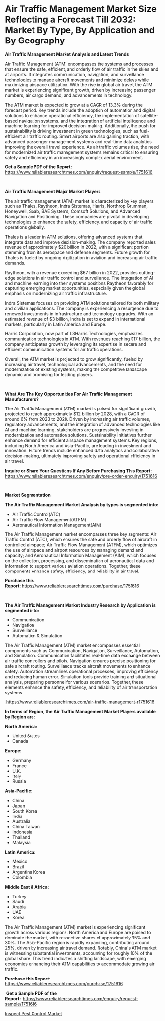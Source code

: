 <p><h1>Air Traffic Management Market Size Reflecting a Forecast Till 2032: Market By Type, By Application and By Geography</h1></p><p><strong>Air Traffic Management Market Analysis and Latest Trends</strong></p>
<p><p>Air Traffic Management (ATM) encompasses the systems and processes that ensure the safe, efficient, and orderly flow of air traffic in the skies and at airports. It integrates communication, navigation, and surveillance technologies to manage aircraft movements and minimize delays while maximizing airspace utilization. With the rise in global air travel, the ATM market is experiencing significant growth, driven by increasing passenger numbers, air cargo demand, and advancements in technology.</p><p>The ATM market is expected to grow at a CAGR of 13.3% during the forecast period. Key trends include the adoption of automation and digital solutions to enhance operational efficiency, the implementation of satellite-based navigation systems, and the integration of artificial intelligence and machine learning for improved decision-making. Additionally, the push for sustainability is driving investment in green technologies, such as fuel-efficient air traffic routing. Smart airports are also gaining traction, with advanced passenger management systems and real-time data analytics improving the overall travel experience. As air traffic volumes rise, the need for modernized air traffic management systems remains critical to ensuring safety and efficiency in an increasingly complex aerial environment.</p></p>
<p><strong>Get a Sample PDF of the Report:&nbsp;</strong> <a href="https://www.reliableresearchtimes.com/enquiry/request-sample/1751616?utm_campaign=3358&utm_medium=2&utm_source=Github&utm_content=ia&utm_term=09032025&utm_id=air-traffic-management">https://www.reliableresearchtimes.com/enquiry/request-sample/1751616</a></p>
<p>&nbsp;</p>
<p><strong>Air Traffic Management Major Market Players</strong></p>
<p><p>The air traffic management (ATM) market is characterized by key players such as Thales, Raytheon, Indra Sistemas, Harris, Northrop Grumman, Honeywell, Saab, BAE Systems, Comsoft Solutions, and Advanced Navigation and Positioning. These companies are pivotal in developing technologies to enhance the safety, efficiency, and capacity of air traffic operations globally.</p><p>Thales is a leader in ATM solutions, offering advanced systems that integrate data and improve decision-making. The company reported sales revenue of approximately $20 billion in 2022, with a significant portion stemming from its aerospace and defense segments. Future growth for Thales is fueled by ongoing digitization in aviation and increasing air traffic demands.</p><p>Raytheon, with a revenue exceeding $67 billion in 2022, provides cutting-edge solutions in air traffic control and surveillance. The integration of AI and machine learning into their systems positions Raytheon favorably for capturing emerging market opportunities, especially given the global emphasis on modernizing air traffic infrastructure.</p><p>Indra Sistemas focuses on providing ATM solutions tailored for both military and civilian applications. The company is experiencing a resurgence due to renewed investments in infrastructure and technology upgrades. With an estimated revenue of $3 billion, Indra is set to expand in international markets, particularly in Latin America and Europe.</p><p>Harris Corporation, now part of L3Harris Technologies, emphasizes communication technologies in ATM. With revenues reaching $17 billion, the company anticipates growth by leveraging its expertise in secure and efficient communication systems for air traffic operations.</p><p>Overall, the ATM market is projected to grow significantly, fueled by increasing air travel, technological advancements, and the need for modernization of existing systems, making the competitive landscape dynamic and promising for leading players.</p></p>
<p>&nbsp;</p>
<p><strong>What Are The Key Opportunities For Air Traffic Management Manufacturers?</strong></p>
<p><p>The Air Traffic Management (ATM) market is poised for significant growth, projected to reach approximately $12 billion by 2028, with a CAGR of around 6% from 2023 to 2028. Driven by increasing air traffic volumes, regulatory advancements, and the integration of advanced technologies like AI and machine learning, stakeholders are progressively investing in modernization and automation solutions. Sustainability initiatives further enhance demand for efficient airspace management systems. Key regions, including North America and Asia-Pacific, are leading in investment and innovation. Future trends include enhanced data analytics and collaborative decision-making, ultimately improving safety and operational efficiency in air travel.</p></p>
<p><strong>Inquire or Share Your Questions If Any Before Purchasing This Report:</strong> <a href="https://www.reliableresearchtimes.com/enquiry/pre-order-enquiry/1751616?utm_campaign=3358&utm_medium=2&utm_source=Github&utm_content=ia&utm_term=09032025&utm_id=air-traffic-management">https://www.reliableresearchtimes.com/enquiry/pre-order-enquiry/1751616</a></p>
<p>&nbsp;</p>
<p><strong>Market Segmentation</strong></p>
<p><strong>The Air Traffic Management Market Analysis by types is segmented into:</strong></p>
<p><ul><li>Air Traffic Control(ATC)</li><li>Air Traffic Flow Management(ATFM)</li><li>Aeronautical Information Management(AIM)</li></ul></p>
<p><p>The Air Traffic Management market encompasses three key segments: Air Traffic Control (ATC), which ensures the safe and orderly flow of aircraft in controlled airspace; Air Traffic Flow Management (ATFM), which optimizes the use of airspace and airport resources by managing demand and capacity; and Aeronautical Information Management (AIM), which focuses on the collection, processing, and dissemination of aeronautical data and information to support various aviation operations. Together, these components enhance safety, efficiency, and reliability in air travel.</p></p>
<p><strong>Purchase this Report:&nbsp;</strong><a href="https://www.reliableresearchtimes.com/purchase/1751616?utm_campaign=3358&utm_medium=2&utm_source=Github&utm_content=ia&utm_term=09032025&utm_id=air-traffic-management">https://www.reliableresearchtimes.com/purchase/1751616</a></p>
<p>&nbsp;</p>
<p><strong>The Air Traffic Management Market Industry Research by Application is segmented into:</strong></p>
<p><ul><li>Communication</li><li>Navigation</li><li>Surveillance</li><li>Automation & Simulation</li></ul></p>
<p><p>The Air Traffic Management (ATM) market encompasses essential components such as Communication, Navigation, Surveillance, Automation, and Simulation. Communication facilitates real-time data exchange between air traffic controllers and pilots. Navigation ensures precise positioning for safe aircraft routing. Surveillance tracks aircraft movements to enhance safety. Automation streamlines operational processes, improving efficiency and reducing human error. Simulation tools provide training and situational analysis, preparing personnel for various scenarios. Together, these elements enhance the safety, efficiency, and reliability of air transportation systems.</p></p>
<p><a href="https://www.reliableresearchtimes.com/air-traffic-management-r1751616?utm_campaign=3358&utm_medium=2&utm_source=Github&utm_content=ia&utm_term=09032025&utm_id=air-traffic-management">&nbsp;https://www.reliableresearchtimes.com/air-traffic-management-r1751616</a></p>
<p><strong>In terms of Region, the Air Traffic Management Market Players available by Region are:</strong></p>
<p>
    <p> <strong> North America: </strong>
        <ul>
            <li>United States</li>
            <li>Canada</li>
        </ul>
        </p> 
    <p> <strong> Europe: </strong>
        <ul>
            <li>Germany</li>
            <li>France</li>
            <li>U.K.</li>
            <li>Italy</li>
            <li>Russia</li>
        </ul>
        </p> 
    <p> <strong> Asia-Pacific: </strong>
        <ul>
            <li>China</li>
            <li>Japan</li>
            <li>South Korea</li>
            <li>India</li>
            <li>Australia</li>
            <li>China Taiwan</li>
            <li>Indonesia</li>
            <li>Thailand</li>
            <li>Malaysia</li>
        </ul>
        </p> 
    <p> <strong> Latin America: </strong>
        <ul>
            <li>Mexico</li>
            <li>Brazil</li>
            <li>Argentina Korea</li>
            <li>Colombia</li>
        </ul>
        </p> 
    <p> <strong> Middle East & Africa: </strong>
        <ul>
            <li>Turkey</li>
            <li>Saudi</li>
            <li>Arabia</li>
            <li>UAE</li>
            <li>Korea</li>
        </ul>
    </p>
    </p>
<p><p>The Air Traffic Management (ATM) market is experiencing significant growth across various regions. North America and Europe are poised to dominate the market, with respective shares of approximately 35% and 30%. The Asia-Pacific region is rapidly expanding, contributing around 25%, driven by increasing air travel demand. Notably, China's ATM market is witnessing substantial investments, accounting for roughly 10% of the global share. This trend indicates a shifting landscape, with emerging economies enhancing their ATM capabilities to accommodate growing air traffic.</p></p>
<p><strong>Purchase this Report: </strong><a href="https://www.reliableresearchtimes.com/purchase/1751616?utm_campaign=3358&utm_medium=2&utm_source=Github&utm_content=ia&utm_term=09032025&utm_id=air-traffic-management">https://www.reliableresearchtimes.com/purchase/1751616</a></p>
<p>&nbsp;<strong>Get a Sample PDF of the Report:&nbsp;&nbsp;</strong><a href="https://www.reliableresearchtimes.com/enquiry/request-sample/1751616?utm_campaign=3358&utm_medium=2&utm_source=Github&utm_content=ia&utm_term=09032025&utm_id=air-traffic-management">https://www.reliableresearchtimes.com/enquiry/request-sample/1751616</a></p>
<p><strong></strong></p>
<p><p><a href="https://github.com/rigelciara0p/Market-Research-Report-List-1/blob/main/inspect-pest-control-market.md?utm_campaign=3358&utm_medium=2&utm_source=Github&utm_content=ia&utm_term=09032025&utm_id=air-traffic-management">Inspect Pest Control Market</a></p></p>